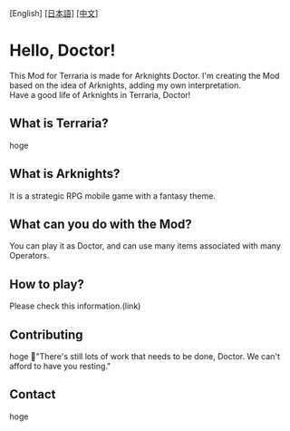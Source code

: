 [English] [[日本語]](README_JP.md) [[中文]](README_ZH.md)

# Hello, Doctor!
This Mod for Terraria is made for Arknights Doctor. I'm creating the Mod based on the idea of Arknights, adding my own interpretation.<br>
Have a good life of Arknights in Terraria, Doctor!

## What is Terraria?
hoge

## What is Arknights?
It is a strategic RPG mobile game with a fantasy theme.

## What can you do with the Mod?
You can play it as Doctor, and can use many items associated with many Operators.

## How to play?
Please check this information.(link)

## Contributing
hoge
🐰"There's still lots of work that needs to be done, Doctor. We can't afford to have you resting."

## Contact
hoge
